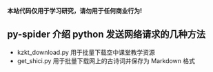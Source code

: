
**本站代码仅用于学习研究，请勿用于任何商业行为!**

## py-spider 介绍 python 发送网络请求的几种方法

* kzkt_download.py 用于批量下载空中课堂教学资源
* get_shici.py 用于批量下载网上的古诗词并保存为 Markdown 格式
